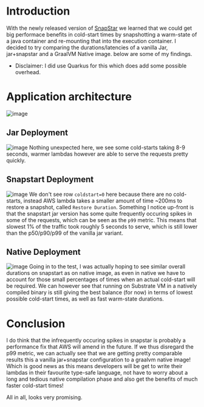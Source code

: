 # Introduction
With the newly released version of [SnapStar](https://aws.amazon.com/blogs/aws/new-accelerate-your-lambda-functions-with-lambda-snapstart/) we learned that we could get big performace benefits in cold-start times by snapshotting a warm-state of a java container and re-mounting that into the execution container.
I decided to try comparing the durations/latencies of a vanilla Jar, jar+snapstar and a GraalVM Native image. below are some of my findings.
* Disclaimer: I did use Quarkus for this which does add some possible overhead.


# Application architecture
![image](https://user-images.githubusercontent.com/10097082/204672522-eea9ca60-8d36-4a7e-aa2b-61cee9b035b0.png)

## Jar Deployment
![image](https://user-images.githubusercontent.com/10097082/204672787-6c062341-a37c-4cdb-a809-2a2a955fbfef.png)
Nothing unexpected here, we see some cold-starts taking 8-9 seconds, warmer lambdas however are able to serve the requests pretty quickly.

## Snapstart Deployment
![image](https://user-images.githubusercontent.com/10097082/204672763-b3a43ade-453e-4055-8fb1-ca33437be2f3.png)
We don't see row `coldstart=0` here because there are no cold-starts, instead AWS lambda takes a smaller amount of time ~200ms to restore a snapshot, called `Restore Duration`.
Something I notice up-front is that the snapstart jar version has some quite frequently occuring spikes in some of the requests, which can be seen as the `p99` metric.
This means that slowest 1% of the traffic took roughly 5 seconds to serve, which is still lower than the p50/p90/p99 of the vanilla jar variant.

## Native Deployment
![image](https://user-images.githubusercontent.com/10097082/204672907-ed75ec4e-c5e3-46f0-b30f-aafbb22cfd9f.png)
Going in to the test, I was actually hoping to see similar overall durations on snapstart as on native image, as even in native we have to account for those
small percentages of times when an actual cold-start will be required. We can however see that running on Substrate VM in a natively compiled binary is still
giving the best balance (for now) in terms of lowest possible cold-start times, as well as fast warm-state durations.

# Conclusion
I do think that the infrequently occuring spikes in snapstar is probably a performance fix that AWS will amend in the future. If we thus disregard the p99 metric,
we can actually see that we are getting pretty comparable results this a vanilla jar+snapstar configuration to a graalvm native image! 
Which is good news as this means developers will be get to write their lambdas in their favourite type-safe language, not have to worry about a long and tedious native compilation
phase and also get the benefits of much faster cold-start times!

All in all, looks very promising.
